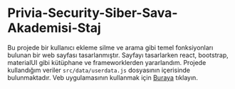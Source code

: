 # Privia-Security-Siber-Sava-Akademisi-Staj
Bu projede bir kullanıcı ekleme silme ve arama gibi temel fonksiyonları bulunan bir web sayfası tasarlanmıştır. Sayfayı tasarlarken react, bootstrap, materialUI gibi kütüphane ve frameworklerden yararlandım. Projede kullandığım veriler ``src/data/userdata.js`` dosyasının içerisinde bulunmaktadır. 
Veb uygulamasının kullanmak için [Buraya](https://privia-security-siber-sava-akademisi-staj.vercel.app/) tıklayın.
